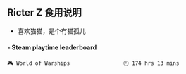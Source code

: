 ## Ricter Z 食用说明
- 喜欢猫猫，是个冇猫孤儿

<!-- steam-box start -->
#### - Steam playtime leaderboard
```text
🎮 World of Warships                 🕘 174 hrs 13 mins
```
<!-- Powered by https://github.com/YouEclipse/steam-box . -->
<!-- steam-box end -->

